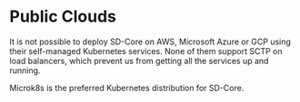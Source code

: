 # Public Clouds

It is not possible to deploy SD-Core on AWS, Microsoft Azure or GCP using their self-managed Kubernetes services. None of them support SCTP on load balancers, which prevent us from getting all the services up and running.

Microk8s is the preferred Kubernetes distribution for SD-Core.
